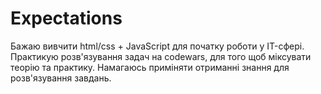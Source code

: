 # Expectations

Бажаю вивчити html/css + JavaScript для початку роботи у IT-сфері. Практикую розв'язування задач на codewars, для того щоб міксувати теорію та практику. Намагаюсь приміняти отриманні знання для розв'язування завдань.

